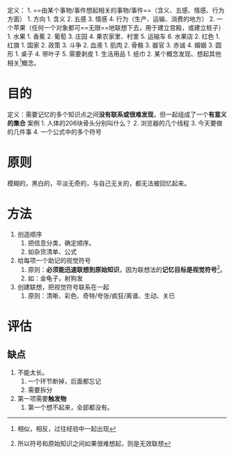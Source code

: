 定义：
	1. ==由某个事物/事件想起相关的事物/事件==（含义、五感、情感、行为方面）
		1. 方向
			1. 含义
			2. 五感
			3. 情感
			4. 行为（生产、运输、消费的地方）
		2. 一个苹果（任何一个对象都可==无限==地联想下去，用于建立宫殿，或建立桩子）
			1. 水果
				1. 香蕉
				2. 葡萄
				3. 庄园
				4. 果农家里、村里
				5. 运输车
				6. 水果店
			2. 红色
				1. 红旗
					1. 国家
					2. 政策
					3. 斗争
				2. 血液
					1. 肌肉
					2. 骨骼
					3. 器官
				3. 赤诚
				4. 婚姻
			3. 圆形
				1. 桌子
			4. 带叶子
			5. 需要剥皮
				1. 生活用品
					1. 纸巾
	2. 某个概念发现、想起其他相关[^1]概念。
# 目的
定义：需要记忆的多个知识点之间**没有联系或很难发现**，但一起组成了一个**有意义的集合** 
案例
	1. 人体的206块骨头分别叫什么？
	2. 浏览器的几个线程
	3.  今天要做的几件事
	4. 一个公式中的多个符号
# 原则
模糊的，黑白的，平淡无奇的，与自己无关的，都无法被回忆起来。
# 方法
1. 创造顺序
	1. 把信息分类，确定顺序。
	2. 如杂货清单、公式
2. 给每项一个助记的视觉符号
	1. 原则：**必须能迅速联想到原始知识**，因为联想法的**记忆目标是视觉符号**[^2]。
	2. 如：金龟子，射狗发
3. 创建联想，把视觉符号联系在一起
	1. 原则：清晰、彩色、奇特/夸张/疯狂/离谱、生动、关已
# 评估
## 缺点
1. 不能太长。
	1. 一个环节断掉，后面都忘记
	2. 需要拆分
2. 第一项需要**触发物** 
	1. 第一个想不起来，全部都没有。


[^1]: 相似，相反，过往经验中一起出现
[^2]: 所以符号和原始知识之间如果很难想起，则是无效联想
